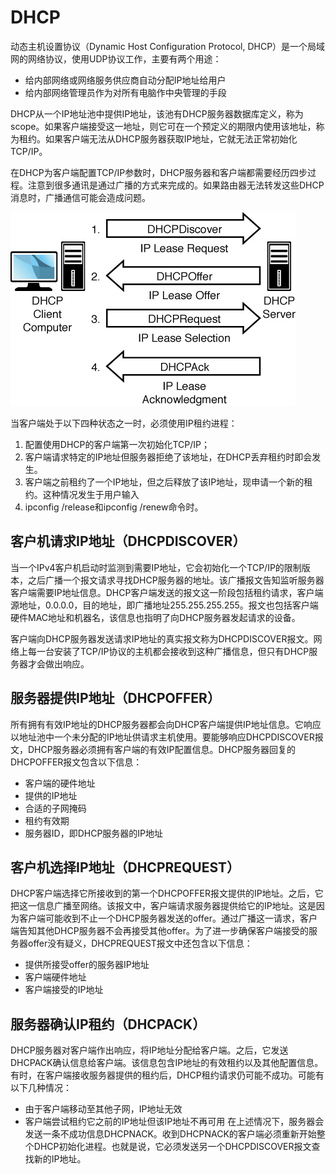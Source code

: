 # DHCP
动态主机设置协议（Dynamic Host Configuration Protocol, DHCP）是一个局域网的网络协议，使用UDP协议工作，主要有两个用途：

* 给内部网络或网络服务供应商自动分配IP地址给用户
* 给内部网络管理员作为对所有电脑作中央管理的手段

DHCP从一个IP地址池中提供IP地址，该池有DHCP服务器数据库定义，称为scope。如果客户端接受这一地址，则它可在一个预定义的期限内使用该地址，称为租约。如果客户端无法从DHCP服务器获取IP地址，它就无法正常初始化TCP/IP。

在DHCP为客户端配置TCP/IP参数时，DHCP服务器和客户端都需要经历四步过程。注意到很多通讯是通过广播的方式来完成的。如果路由器无法转发这些DHCP消息时，广播通信可能会造成问题。

![](pics/bn017_0.jpg)

当客户端处于以下四种状态之一时，必须使用IP租约进程：

1. 配置使用DHCP的客户端第一次初始化TCP/IP；
2. 客户端请求特定的IP地址但服务器拒绝了该地址，在DHCP丢弃租约时即会发生。
3. 客户端之前租约了一个IP地址，但之后释放了该IP地址，现申请一个新的租约。这种情况发生于用户输入
4. ipconfig /release和ipconfig /renew命令时。

## 客户机请求IP地址（DHCPDISCOVER）
当一个IPv4客户机启动时监测到需要IP地址，它会初始化一个TCP/IP的限制版本，之后广播一个报文请求寻找DHCP服务器的地址。该广播报文告知监听服务器客户端需要IP地址信息。DHCP客户端发送的报文这一阶段包括租约请求，客户端源地址，0.0.0.0，目的地址，即广播地址255.255.255.255。报文也包括客户端硬件MAC地址和机器名，该信息也指明了向DHCP服务器发起请求的设备。

客户端向DHCP服务器发送请求IP地址的真实报文称为DHCPDISCOVER报文。网络上每一台安装了TCP/IP协议的主机都会接收到这种广播信息，但只有DHCP服务器才会做出响应。

## 服务器提供IP地址（DHCPOFFER）
所有拥有有效IP地址的DHCP服务器都会向DHCP客户端提供IP地址信息。它响应以地址池中一个未分配的IP地址供请求主机使用。要能够响应DHCPDISCOVER报文，DHCP服务器必须拥有客户端的有效IP配置信息。DHCP服务器回复的DHCPOFFER报文包含以下信息：

* 客户端的硬件地址
* 提供的IP地址
* 合适的子网掩码
* 租约有效期
* 服务器ID，即DHCP服务器的IP地址

## 客户机选择IP地址（DHCPREQUEST）
DHCP客户端选择它所接收到的第一个DHCPOFFER报文提供的IP地址。之后，它把这一信息广播至网络。该报文中，客户端请求服务器提供给它的IP地址。这是因为客户端可能收到不止一个DHCP服务器发送的offer。通过广播这一请求，客户端告知其他DHCP服务器不会再接受其他offer。为了进一步确保客户端接受的服务器offer没有疑义，DHCPREQUEST报文中还包含以下信息：

* 提供所接受offer的服务器IP地址
* 客户端硬件地址
* 客户端接受的IP地址

## 服务器确认IP租约（DHCPACK）
DHCP服务器对客户端作出响应，将IP地址分配给客户端。之后，它发送DHCPACK确认信息给客户端。该信息包含IP地址的有效租约以及其他配置信息。
有时，在客户端接收服务器提供的租约后，DHCP租约请求仍可能不成功。可能有以下几种情况：

* 由于客户端移动至其他子网，IP地址无效
* 客户端尝试租约它之前的IP地址但该IP地址不再可用
在上述情况下，服务器会发送一条不成功信息DHCPNACK。收到DHCPNACK的客户端必须重新开始整个DHCP初始化进程。也就是说，它必须发送另一个DHCPDISCOVER报文查找新的IP地址。